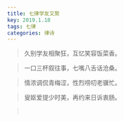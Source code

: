 ```yaml
---
title: 七律学友又聚
key: 2019.1.18
tags: 七律
categories: 律诗
---
```


<blockquote class="blockquote-center">久别学友相聚狂，互忆笑容饭菜香。
</blockquote>
<blockquote class="blockquote-center">一口三杯叙往事，七嘴八舌话沧桑。
</blockquote>
<blockquote class="blockquote-center">情浓调侃青梅涩，性烈唠叨老骥忙。
</blockquote>
<blockquote class="blockquote-center">叟妪爱提少时美，再约来日诉衷肠。
</blockquote>
<blockquote class="blockquote-center"></br>
</blockquote>
